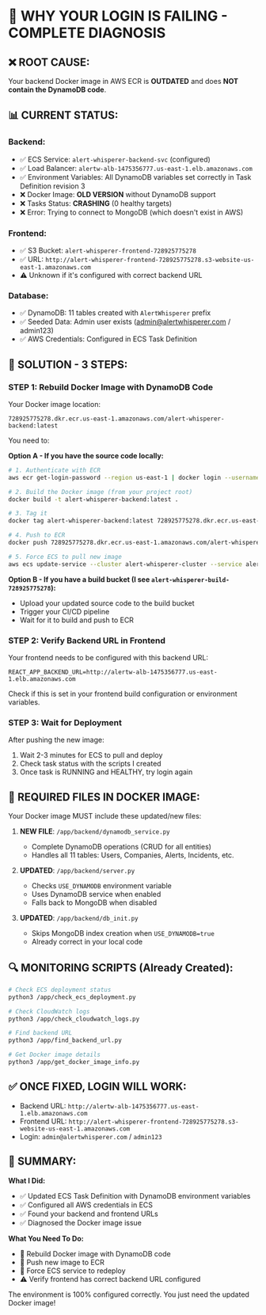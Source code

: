 # 🚨 WHY YOUR LOGIN IS FAILING - COMPLETE DIAGNOSIS

## ❌ ROOT CAUSE:
Your backend Docker image in AWS ECR is **OUTDATED** and does **NOT contain the DynamoDB code**.

## 📊 CURRENT STATUS:

### Backend:
- ✅ ECS Service: `alert-whisperer-backend-svc` (configured)
- ✅ Load Balancer: `alertw-alb-1475356777.us-east-1.elb.amazonaws.com`
- ✅ Environment Variables: All DynamoDB variables set correctly in Task Definition revision 3
- ❌ Docker Image: **OLD VERSION** without DynamoDB support
- ❌ Tasks Status: **CRASHING** (0 healthy targets)
- ❌ Error: Trying to connect to MongoDB (which doesn't exist in AWS)

### Frontend:
- ✅ S3 Bucket: `alert-whisperer-frontend-728925775278`
- ✅ URL: `http://alert-whisperer-frontend-728925775278.s3-website-us-east-1.amazonaws.com`
- ⚠️  Unknown if it's configured with correct backend URL

### Database:
- ✅ DynamoDB: 11 tables created with `AlertWhisperer` prefix
- ✅ Seeded Data: Admin user exists (admin@alertwhisperer.com / admin123)
- ✅ AWS Credentials: Configured in ECS Task Definition

## 🔧 SOLUTION - 3 STEPS:

### STEP 1: Rebuild Docker Image with DynamoDB Code

Your Docker image location:
```
728925775278.dkr.ecr.us-east-1.amazonaws.com/alert-whisperer-backend:latest
```

You need to:

**Option A - If you have the source code locally:**
```bash
# 1. Authenticate with ECR
aws ecr get-login-password --region us-east-1 | docker login --username AWS --password-stdin 728925775278.dkr.ecr.us-east-1.amazonaws.com

# 2. Build the Docker image (from your project root)
docker build -t alert-whisperer-backend:latest .

# 3. Tag it
docker tag alert-whisperer-backend:latest 728925775278.dkr.ecr.us-east-1.amazonaws.com/alert-whisperer-backend:latest

# 4. Push to ECR
docker push 728925775278.dkr.ecr.us-east-1.amazonaws.com/alert-whisperer-backend:latest

# 5. Force ECS to pull new image
aws ecs update-service --cluster alert-whisperer-cluster --service alert-whisperer-backend-svc --force-new-deployment --region us-east-1
```

**Option B - If you have a build bucket (I see `alert-whisperer-build-728925775278`):**
- Upload your updated source code to the build bucket
- Trigger your CI/CD pipeline
- Wait for it to build and push to ECR

### STEP 2: Verify Backend URL in Frontend

Your frontend needs to be configured with this backend URL:
```
REACT_APP_BACKEND_URL=http://alertw-alb-1475356777.us-east-1.elb.amazonaws.com
```

Check if this is set in your frontend build configuration or environment variables.

### STEP 3: Wait for Deployment

After pushing the new image:
1. Wait 2-3 minutes for ECS to pull and deploy
2. Check task status with the scripts I created
3. Once task is RUNNING and HEALTHY, try login again

## 📁 REQUIRED FILES IN DOCKER IMAGE:

Your Docker image MUST include these updated/new files:

1. **NEW FILE**: `/app/backend/dynamodb_service.py`
   - Complete DynamoDB operations (CRUD for all entities)
   - Handles all 11 tables: Users, Companies, Alerts, Incidents, etc.
   
2. **UPDATED**: `/app/backend/server.py`
   - Checks `USE_DYNAMODB` environment variable
   - Uses DynamoDB service when enabled
   - Falls back to MongoDB when disabled

3. **UPDATED**: `/app/backend/db_init.py` 
   - Skips MongoDB index creation when `USE_DYNAMODB=true`
   - Already correct in your local code

## 🔍 MONITORING SCRIPTS (Already Created):

```bash
# Check ECS deployment status
python3 /app/check_ecs_deployment.py

# Check CloudWatch logs
python3 /app/check_cloudwatch_logs.py

# Find backend URL
python3 /app/find_backend_url.py

# Get Docker image details
python3 /app/get_docker_image_info.py
```

## ✅ ONCE FIXED, LOGIN WILL WORK:

- Backend URL: `http://alertw-alb-1475356777.us-east-1.elb.amazonaws.com`
- Frontend URL: `http://alert-whisperer-frontend-728925775278.s3-website-us-east-1.amazonaws.com`
- Login: `admin@alertwhisperer.com` / `admin123`

## 🎯 SUMMARY:

**What I Did:**
- ✅ Updated ECS Task Definition with DynamoDB environment variables
- ✅ Configured all AWS credentials in ECS
- ✅ Found your backend and frontend URLs
- ✅ Diagnosed the Docker image issue

**What You Need To Do:**
- 🔴 Rebuild Docker image with DynamoDB code
- 🔴 Push new image to ECR
- 🔴 Force ECS service to redeploy
- ⚠️  Verify frontend has correct backend URL configured

The environment is 100% configured correctly. You just need the updated Docker image!
